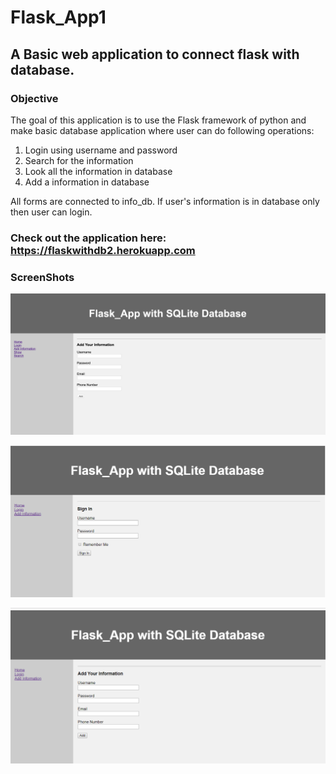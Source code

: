 # Flask_App1
## A Basic web application to connect flask with database.


### Objective
The goal of this application is to use the Flask framework of python and make basic database application where user can do following operations:

1. Login using username and password
2. Search for the information
3. Look all the information in database
4. Add a information in database

All forms are connected to info_db. If user's information is in database only then user can login.

### Check out the application here: https://flaskwithdb2.herokuapp.com

### ScreenShots
![Project Image 1](pic1.png)

![Project Image 1](p2.PNG)

![Project Image 1](p3.PNG)
